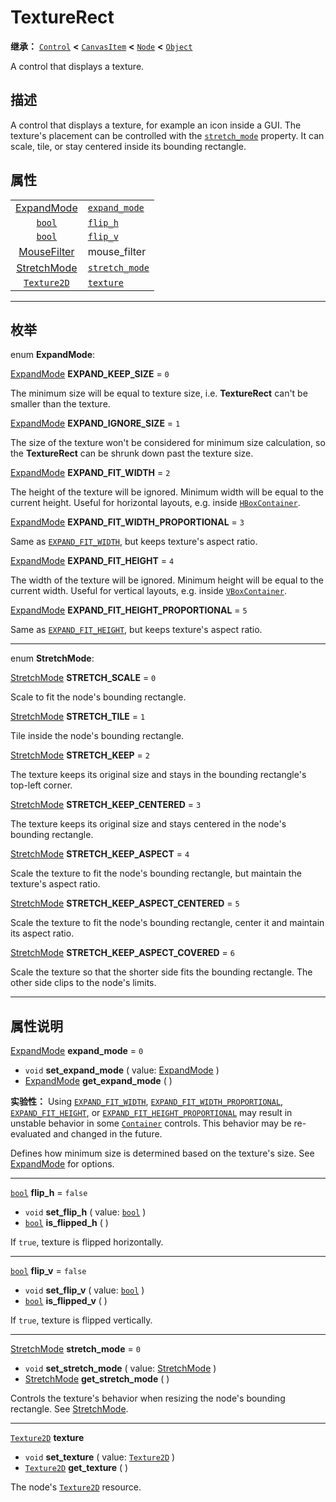 <!-- ⚠ 请勿编辑本文件 ⚠ -->
<!-- 本文档使用脚本从 WeDot 引擎源码仓库生成。 -->
<!-- 生成脚本：https://github.com/WeDot-Engine/WeDot/tree/4.3/doc/tools/make_md.py； -->
<!-- 原文件：https://github.com/WeDot-Engine/WeDot/tree/4.3/doc/classes/TextureRect.xml。 -->

<div id="_class_texturerect"></div>

# TextureRect

**继承：** [`Control`](class_control.md) **<** [`CanvasItem`](class_canvasitem.md) **<** [`Node`](class_node.md) **<** [`Object`](class_object.md)

A control that displays a texture.

## 描述

A control that displays a texture, for example an icon inside a GUI. The texture's placement can be controlled with the [`stretch_mode`](#class_texturerect_property_stretch_mode) property. It can scale, tile, or stay centered inside its bounding rectangle.

## 属性

|||
|:-:|:--|
| [ExpandMode](#enum_texturerect_expandmode)   | [`expand_mode`](#class_texturerect_property_expand_mode)   | ``0``                                                               |
| [`bool`](class_bool.md)                      | [`flip_h`](#class_texturerect_property_flip_h)             | ``false``                                                           |
| [`bool`](class_bool.md)                      | [`flip_v`](#class_texturerect_property_flip_v)             | ``false``                                                           |
| [MouseFilter](#enum_control_mousefilter)     | mouse_filter                                               | ``1`` (overrides [`Control`](#class_control_property_mouse_filter)) |
| [StretchMode](#enum_texturerect_stretchmode) | [`stretch_mode`](#class_texturerect_property_stretch_mode) | ``0``                                                               |
| [`Texture2D`](class_texture2d.md)            | [`texture`](#class_texturerect_property_texture)           |                                                                     |

<!-- rst-class:: classref-section-separator -->

---

## 枚举

<div id="_class_enum_texturerect_expandmode"></div>

enum **ExpandMode**: <div id="enum_texturerect_expandmode"></div>

<div id="_class_texturerect_constant_expand_keep_size"></div>

[ExpandMode](#enum_texturerect_expandmode) **EXPAND_KEEP_SIZE** = ``0``

The minimum size will be equal to texture size, i.e. **TextureRect** can't be smaller than the texture.

<div id="_class_texturerect_constant_expand_ignore_size"></div>

[ExpandMode](#enum_texturerect_expandmode) **EXPAND_IGNORE_SIZE** = ``1``

The size of the texture won't be considered for minimum size calculation, so the **TextureRect** can be shrunk down past the texture size.

<div id="_class_texturerect_constant_expand_fit_width"></div>

[ExpandMode](#enum_texturerect_expandmode) **EXPAND_FIT_WIDTH** = ``2``

The height of the texture will be ignored. Minimum width will be equal to the current height. Useful for horizontal layouts, e.g. inside [`HBoxContainer`](class_hboxcontainer.md).

<div id="_class_texturerect_constant_expand_fit_width_proportional"></div>

[ExpandMode](#enum_texturerect_expandmode) **EXPAND_FIT_WIDTH_PROPORTIONAL** = ``3``

Same as [`EXPAND_FIT_WIDTH`](#class_texturerect_constant_expand_fit_width), but keeps texture's aspect ratio.

<div id="_class_texturerect_constant_expand_fit_height"></div>

[ExpandMode](#enum_texturerect_expandmode) **EXPAND_FIT_HEIGHT** = ``4``

The width of the texture will be ignored. Minimum height will be equal to the current width. Useful for vertical layouts, e.g. inside [`VBoxContainer`](class_vboxcontainer.md).

<div id="_class_texturerect_constant_expand_fit_height_proportional"></div>

[ExpandMode](#enum_texturerect_expandmode) **EXPAND_FIT_HEIGHT_PROPORTIONAL** = ``5``

Same as [`EXPAND_FIT_HEIGHT`](#class_texturerect_constant_expand_fit_height), but keeps texture's aspect ratio.

<!-- rst-class:: classref-item-separator -->

---

<div id="_class_enum_texturerect_stretchmode"></div>

enum **StretchMode**: <div id="enum_texturerect_stretchmode"></div>

<div id="_class_texturerect_constant_stretch_scale"></div>

[StretchMode](#enum_texturerect_stretchmode) **STRETCH_SCALE** = ``0``

Scale to fit the node's bounding rectangle.

<div id="_class_texturerect_constant_stretch_tile"></div>

[StretchMode](#enum_texturerect_stretchmode) **STRETCH_TILE** = ``1``

Tile inside the node's bounding rectangle.

<div id="_class_texturerect_constant_stretch_keep"></div>

[StretchMode](#enum_texturerect_stretchmode) **STRETCH_KEEP** = ``2``

The texture keeps its original size and stays in the bounding rectangle's top-left corner.

<div id="_class_texturerect_constant_stretch_keep_centered"></div>

[StretchMode](#enum_texturerect_stretchmode) **STRETCH_KEEP_CENTERED** = ``3``

The texture keeps its original size and stays centered in the node's bounding rectangle.

<div id="_class_texturerect_constant_stretch_keep_aspect"></div>

[StretchMode](#enum_texturerect_stretchmode) **STRETCH_KEEP_ASPECT** = ``4``

Scale the texture to fit the node's bounding rectangle, but maintain the texture's aspect ratio.

<div id="_class_texturerect_constant_stretch_keep_aspect_centered"></div>

[StretchMode](#enum_texturerect_stretchmode) **STRETCH_KEEP_ASPECT_CENTERED** = ``5``

Scale the texture to fit the node's bounding rectangle, center it and maintain its aspect ratio.

<div id="_class_texturerect_constant_stretch_keep_aspect_covered"></div>

[StretchMode](#enum_texturerect_stretchmode) **STRETCH_KEEP_ASPECT_COVERED** = ``6``

Scale the texture so that the shorter side fits the bounding rectangle. The other side clips to the node's limits.

<!-- rst-class:: classref-section-separator -->

---

## 属性说明

<div id="_class_texturerect_property_expand_mode"></div>

[ExpandMode](#enum_texturerect_expandmode) **expand_mode** = ``0`` <div id="class_texturerect_property_expand_mode"></div>

- `void` **set_expand_mode** ( value: [ExpandMode](#enum_texturerect_expandmode) )
- [ExpandMode](#enum_texturerect_expandmode) **get_expand_mode** ( )

**实验性：** Using [`EXPAND_FIT_WIDTH`](#class_texturerect_constant_expand_fit_width), [`EXPAND_FIT_WIDTH_PROPORTIONAL`](#class_texturerect_constant_expand_fit_width_proportional), [`EXPAND_FIT_HEIGHT`](#class_texturerect_constant_expand_fit_height), or [`EXPAND_FIT_HEIGHT_PROPORTIONAL`](#class_texturerect_constant_expand_fit_height_proportional) may result in unstable behavior in some [`Container`](class_container.md) controls. This behavior may be re-evaluated and changed in the future.

Defines how minimum size is determined based on the texture's size. See [ExpandMode](#enum_texturerect_expandmode) for options.

<!-- rst-class:: classref-item-separator -->

---

<div id="_class_texturerect_property_flip_h"></div>

[`bool`](class_bool.md) **flip_h** = ``false`` <div id="class_texturerect_property_flip_h"></div>

- `void` **set_flip_h** ( value: [`bool`](class_bool.md) )
- [`bool`](class_bool.md) **is_flipped_h** ( )

If `true`, texture is flipped horizontally.

<!-- rst-class:: classref-item-separator -->

---

<div id="_class_texturerect_property_flip_v"></div>

[`bool`](class_bool.md) **flip_v** = ``false`` <div id="class_texturerect_property_flip_v"></div>

- `void` **set_flip_v** ( value: [`bool`](class_bool.md) )
- [`bool`](class_bool.md) **is_flipped_v** ( )

If `true`, texture is flipped vertically.

<!-- rst-class:: classref-item-separator -->

---

<div id="_class_texturerect_property_stretch_mode"></div>

[StretchMode](#enum_texturerect_stretchmode) **stretch_mode** = ``0`` <div id="class_texturerect_property_stretch_mode"></div>

- `void` **set_stretch_mode** ( value: [StretchMode](#enum_texturerect_stretchmode) )
- [StretchMode](#enum_texturerect_stretchmode) **get_stretch_mode** ( )

Controls the texture's behavior when resizing the node's bounding rectangle. See [StretchMode](#enum_texturerect_stretchmode).

<!-- rst-class:: classref-item-separator -->

---

<div id="_class_texturerect_property_texture"></div>

[`Texture2D`](class_texture2d.md) **texture** <div id="class_texturerect_property_texture"></div>

- `void` **set_texture** ( value: [`Texture2D`](class_texture2d.md) )
- [`Texture2D`](class_texture2d.md) **get_texture** ( )

The node's [`Texture2D`](class_texture2d.md) resource.

[^virtual]: 本方法通常需要用户覆盖才能生效。
[^const]: 本方法无副作用，不会修改该实例的任何成员变量。
[^vararg]: 本方法除了能接受在此处描述的参数外，还能够继续接受任意数量的参数。
[^constructor]: 本方法用于构造某个类型。
[^static]: 调用本方法无需实例，可直接使用类名进行调用。
[^operator]: 本方法描述的是使用本类型作为左操作数的有效运算符。
[^bitfield]: 这个值是由下列位标志构成位掩码的整数。
[^void]: 无返回值。
